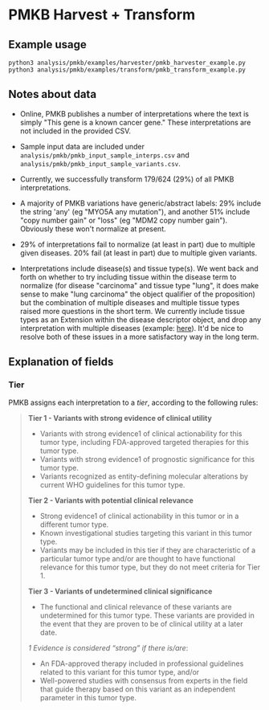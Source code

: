 # PMKB Harvest + Transform

## Example usage

```shell
python3 analysis/pmkb/examples/harvester/pmkb_harvester_example.py
python3 analysis/pmkb/examples/transform/pmkb_transform_example.py
```

## Notes about data

* Online, PMKB publishes a number of interpretations where the text is simply "This gene is a known cancer gene." These interpretations are not included in the provided CSV.

* Sample input data are included under `analysis/pmkb/pmkb_input_sample_interps.csv` and `analysis/pmkb/pmkb_input_sample_variants.csv`.

* Currently, we successfully transform 179/624 (29%) of all PMKB interpretations.

* A majority of PMKB variations have generic/abstract labels: 29% include the string 'any' (eg "MYO5A any mutation"), and another 51% include "copy number gain" or "loss" (eg "MDM2 copy number gain"). Obviously these won't normalize at present.

* 29% of interpretations fail to normalize (at least in part) due to multiple given diseases. 20% fail (at least in part) due to multiple given variants.

* Interpretations include disease(s) and tissue type(s). We went back and forth on whether to try including tissue within the disease term to normalize (for disease "carcinoma" and tissue type "lung", it does make sense to make "lung carcinoma" the object qualifier of the proposition) but the combination of multiple diseases and multiple tissue types raised more questions in the short term. We currently include tissue types as an Extension within the disease descriptor object, and drop any interpretation with multiple diseases (example: [here](https://github.com/cancervariants/metakb/blob/964922105d603b064548386d6c5d7da1fa9320c3/analysis/pmkb/examples/transform/pmkb_cdm_example.json#L72)).  It'd be nice to resolve both of these issues in a more satisfactory way in the long term.

## Explanation of fields

### Tier

PMKB assigns each interpretation to a *tier*, according to the following rules:

> **Tier 1 - Variants with strong evidence of clinical utility**
>
> * Variants with strong evidence1 of clinical actionability for this tumor type, including FDA-approved targeted therapies for this tumor type.
> * Variants with strong evidence1 of prognostic significance for this tumor type.
> * Variants recognized as entity-defining molecular alterations by current WHO guidelines for this tumor type.
>
> **Tier 2 - Variants with potential clinical relevance**
>
> * Strong evidence1 of clinical actionability in this tumor or in a different tumor type.
> * Known investigational studies targeting this variant in this tumor type.
> * Variants may be included in this tier if they are characteristic of a particular tumor type and/or are thought to have functional relevance for this tumor type, but they do not meet criteria for Tier 1.
>
> **Tier 3 - Variants of undetermined clinical significance**
>
> * The functional and clinical relevance of these variants are undetermined for this tumor type. These variants are provided in the event that they are proven to be of clinical utility at a later date.
>
> *1 Evidence is considered “strong” if there is/are*:
>
> * An FDA-approved therapy included in professional guidelines related to this variant for this tumor type, and/or
> * Well-powered studies with consensus from experts in the field that guide therapy based on this variant as an independent parameter in this tumor type.
